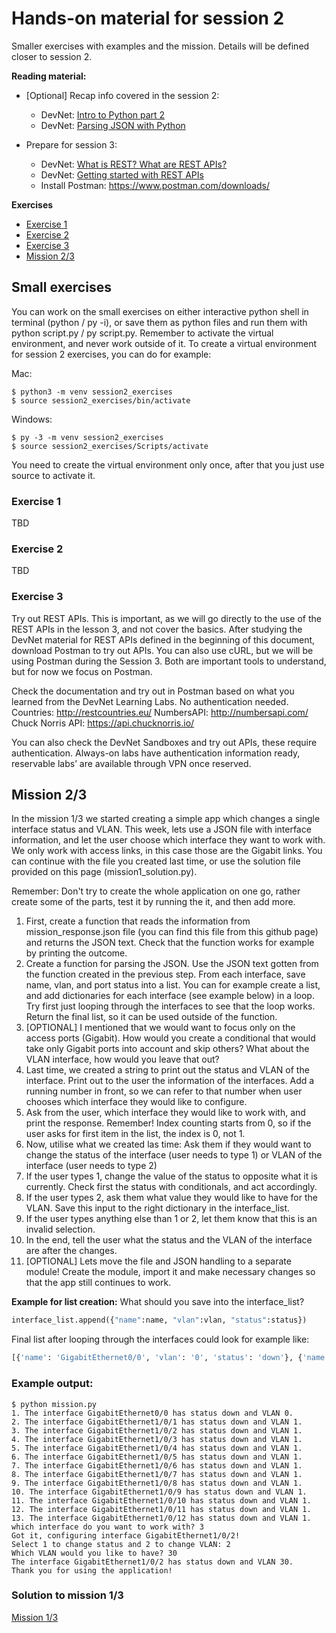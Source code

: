 # Hands-on material for session 2
Smaller exercises with examples and the mission. Details will be defined closer to session 2.

**Reading material:**
- [Optional] Recap info covered in the session 2:
  - DevNet: [Intro to Python part 2](https://developer.cisco.com/learning/devnet-express/dnav4-track/intro-python/intro-python-part2/step/1)
  - DevNet: [Parsing JSON with Python](https://developer.cisco.com/learning/devnet-express/dnav4-track/intro-python/parsing-json-python/step/1)

- Prepare for session 3:
  - DevNet: [What is REST? What are REST APIs?](https://developer.cisco.com/learning/devnet-express/dnav4-track/rest-api-fundamentals/what-are-rest-apis/step/1)
  - DevNet: [Getting started with REST APIs](https://developer.cisco.com/learning/devnet-express/dnav4-track/rest-api-fundamentals/getting-started-rest-apis/step/1)
  - Install Postman: https://www.postman.com/downloads/
  
**Exercises**
- [Exercise 1](#exercise-1)
- [Exercise 2](#exercise-2)
- [Exercise 3](#exercise-3)
- [Mission 2/3](#mission-23)

## Small exercises
You can work on the small exercises on either interactive python shell in terminal (python / py -i), or save them as python files and run them with python script.py / py script.py.
Remember to activate the virtual environment, and never work outside of it. To create a virtual environment for session 2 exercises, you can do for example:

Mac:
```
$ python3 -m venv session2_exercises 
$ source session2_exercises/bin/activate

```
Windows:
```
$ py -3 -m venv session2_exercises 
$ source session2_exercises/Scripts/activate

```

You need to create the virtual environment only once, after that you just use source to activate it.

### Exercise 1

TBD

### Exercise 2

TBD

### Exercise 3
Try out REST APIs. This is important, as we will go directly to the use of the REST APIs in the lesson 3, and not cover the basics. After studying the DevNet material for REST APIs defined in the beginning of this document, download Postman to try out APIs. You can also use cURL, but we will be using Postman during the Session 3. Both are important tools to understand, but for now we focus on Postman.

Check the documentation and try out in Postman based on what you learned from the DevNet Learning Labs. No authentication needed.
Countries: http://restcountries.eu/
NumbersAPI: http://numbersapi.com/
Chuck Norris API: https://api.chucknorris.io/

You can also check the DevNet Sandboxes and try out APIs, these require authentication. Always-on labs have authentication information ready, reservable labs’ are available through VPN once reserved.


## Mission 2/3

In the mission 1/3 we started creating a simple app which changes a single interface status and VLAN. This week, lets use a JSON file with interface information, and let the user choose which interface they want to work with. We only work with access links, in this case those are the Gigabit links. You can continue with the file you created last time, or use the solution file provided on this page (mission1_solution.py).

Remember: Don't try to create the whole application on one go, rather create some of the parts, test it by running the it, and then add more.

1. First, create a function that reads the information from mission_response.json file (you can find this file from this github page) and returns the JSON text. Check that the function works for example by printing the outcome.
2. Create a function for parsing the JSON. Use the JSON text gotten from the function created in the previous step. From each  interface, save name, vlan, and port status into a list. You can for example create a list, and add dictionaries for each interface (see example below) in a loop. Try first just looping through the interfaces to see that the loop works. Return the final list, so it can be used outside of the function.
3. [OPTIONAL] I mentioned that we would want to focus only on the access ports (Gigabit). How would you create a conditional that would take only Gigabit ports into account and skip others? What about the VLAN interface, how would you leave that out?
4. Last time, we created a string to print out the status and VLAN of the interface. Print out to the user the information of the interfaces. Add a running number in front, so we can refer to that number when user chooses which interface they would like to configure.
5. Ask from the user, which interface they would like to work with, and print the response. Remember! Index counting starts from 0, so if the user asks for first item in the list, the index is 0, not 1.
6. Now, utilise what we created las time: Ask them if they would want to change the status of the interface (user needs to type 1) or VLAN of the interface (user needs to type 2)
7. If the user types 1, change the value of the status to opposite what it is currently. Check first the status with conditionals, and act accordingly.
8. If the user types 2, ask them what value they would like to have for the VLAN. Save this input to the right dictionary in the interface_list.
9. If the user types anything else than 1 or 2, let them know that this is an invalid selection.
10. In the end, tell the user what the status and the VLAN of the interface are after the changes.
11. [OPTIONAL] Lets move the file and JSON handling to a separate module! Create the module, import it and make necessary changes so that the app still continues to work.

**Example for list creation:**
What should you save into the interface_list?
```python
interface_list.append({"name":name, "vlan":vlan, "status":status})
```

Final list after looping through the interfaces could look for example like:
```python
[{'name': 'GigabitEthernet0/0', 'vlan': '0', 'status': 'down'}, {'name': 'GigabitEthernet1/0/1', 'vlan': '1', 'status': 'down'}, {'name': 'GigabitEthernet1/0/2', 'vlan': '1', 'status': 'down'}, {'name': 'GigabitEthernet1/0/3', 'vlan': '1', 'status': 'down'}, {'name': 'GigabitEthernet1/0/4', 'vlan': '1', 'status': 'down'}, {'name': 'GigabitEthernet1/0/5', 'vlan': '1', 'status': 'down'}, {'name': 'GigabitEthernet1/0/6', 'vlan': '1', 'status': 'down'}, {'name': 'GigabitEthernet1/0/7', 'vlan': '1', 'status': 'down'}, {'name': 'GigabitEthernet1/0/8', 'vlan': '1', 'status': 'down'}, {'name': 'GigabitEthernet1/0/9', 'vlan': '1', 'status': 'down'}, {'name': 'GigabitEthernet1/0/10', 'vlan': '1', 'status': 'down'}, {'name': 'GigabitEthernet1/0/11', 'vlan': '1', 'status': 'down'}, {'name': 'GigabitEthernet1/0/12', 'vlan': '1', 'status': 'down'}]
```

### Example output:
```
$ python mission.py
1. The interface GigabitEthernet0/0 has status down and VLAN 0.
2. The interface GigabitEthernet1/0/1 has status down and VLAN 1.
3. The interface GigabitEthernet1/0/2 has status down and VLAN 1.
4. The interface GigabitEthernet1/0/3 has status down and VLAN 1.
5. The interface GigabitEthernet1/0/4 has status down and VLAN 1.
6. The interface GigabitEthernet1/0/5 has status down and VLAN 1.
7. The interface GigabitEthernet1/0/6 has status down and VLAN 1.
8. The interface GigabitEthernet1/0/7 has status down and VLAN 1.
9. The interface GigabitEthernet1/0/8 has status down and VLAN 1.
10. The interface GigabitEthernet1/0/9 has status down and VLAN 1.
11. The interface GigabitEthernet1/0/10 has status down and VLAN 1.
12. The interface GigabitEthernet1/0/11 has status down and VLAN 1.
13. The interface GigabitEthernet1/0/12 has status down and VLAN 1.
which interface do you want to work with? 3
Got it, configuring interface GigabitEthernet1/0/2!
Select 1 to change status and 2 to change VLAN: 2
Which VLAN would you like to have? 30
The interface GigabitEthernet1/0/2 has status down and VLAN 30.
Thank you for using the application!
```

### Solution to mission 1/3
[Mission 1/3](./mission1_solution.py)

